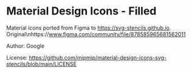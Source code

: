 
# Material Design Icons - Filled

Material icons ported from Figma to https://svg-stencils.github.io. Original\\nhttps://www.figma.com/community/file/878585965681562011

Author: Google

License: https://github.com/mipmip/material-design-icons-svg-stencils/blob/main/LICENSE
